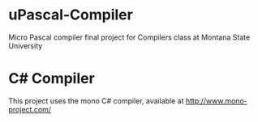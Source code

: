 # uPascal-Compiler
Micro Pascal compiler final project for Compilers class at Montana State University

# C# Compiler
This project uses the mono C# compiler, available at http://www.mono-project.com/
